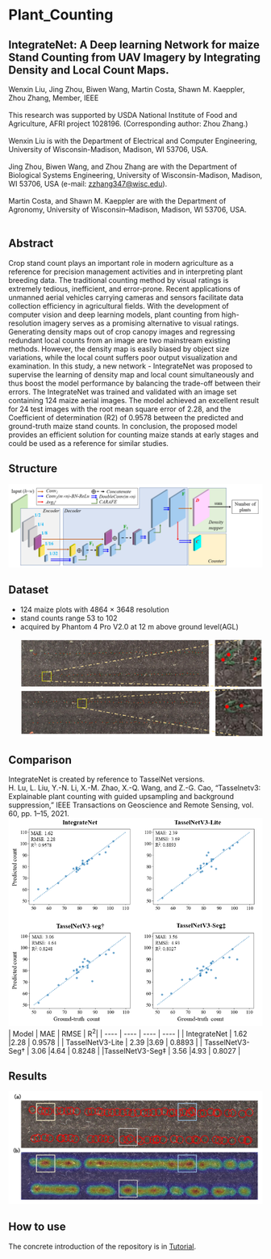 # Plant_Counting
## IntegrateNet: A Deep learning Network for maize Stand Counting from UAV Imagery by Integrating Density and Local Count Maps.
Wenxin Liu, Jing Zhou, Biwen Wang, Martin Costa, Shawn M. Kaeppler, Zhou Zhang, Member, IEEE <br>  <br>
This research was supported by USDA National Institute of Food and Agriculture, AFRI project 1028196. (Corresponding author: Zhou Zhang.)<br><br>
Wenxin Liu is with the Department of Electrical and Computer Engineering, University of Wisconsin-Madison, Madison, WI 53706, USA.<br><br>
Jing Zhou, Biwen Wang, and Zhou Zhang are with the Department of  Biological Systems Engineering, University of Wisconsin-Madison, Madison, WI 53706, USA (e-mail: zzhang347@wisc.edu).<br><br>
Martin Costa, and Shawn M. Kaeppler are with the Department of Agronomy, University of Wisconsin–Madison, Madison, WI 53706, USA. <br><br>

## Abstract
Crop stand count plays an important role in modern agriculture as a reference for precision management activities and in interpreting plant breeding data. The traditional counting method by visual ratings is extremely tedious, inefficient, and error-prone. Recent applications of unmanned aerial vehicles carrying cameras and sensors facilitate data collection efficiency in agricultural fields. With the development of computer vision and deep learning models, plant counting from high-resolution imagery serves as a promising alternative to visual ratings. Generating density maps out of crop canopy images and regressing redundant local counts from an image are two mainstream existing methods. However, the density map is easily biased by object size variations, while the local count suffers poor output visualization and examination. In this study, a new network - IntegrateNet was proposed to supervise the learning of density map and local count simultaneously and thus boost the model performance by balancing the trade-off between their errors. The IntegrateNet was trained and validated with an image set containing 124 maize aerial images. The model achieved an excellent result for 24 test images with the root mean square error of 2.28, and the Coefficient of determination (R2) of 0.9578 between the predicted and ground-truth maize stand counts. In conclusion, the proposed model provides an efficient solution for counting maize stands at early stages and could be used as a reference for similar studies.

## Structure
![](https://github.com/wliu374/Plant_Counting/blob/main/structure.png) 

## Dataset
* 124 maize plots with 4864 × 3648 resolution
* stand counts range 53 to 102
* acquired by Phantom 4 Pro V2.0 at 12 m above ground level(AGL) <br><br>
![](https://github.com/wliu374/Plant_Counting/blob/main/figures/Fig.3.PNG)<br>
![](https://github.com/wliu374/Plant_Counting/blob/main/figures/Fig.4.PNG)

## Comparison
IntegrateNet is created by reference to TasselNet versions. <br> 
H. Lu, L. Liu, Y.-N. Li, X.-M. Zhao, X.-Q. Wang, and Z.-G. Cao, “Tasselnetv3: Explainable plant counting with guided upsampling and background suppression,” IEEE Transactions on Geoscience and Remote Sensing, vol. 60, pp. 1–15, 2021.  <br>
![](https://github.com/wliu374/Plant_Counting/blob/main/figures/scatterplot.PNG)<br>
|  Model   | MAE  | RMSE | R<sup>2</sup>|
|  ----  | ----  |  ----  | ----  |
| IntegrateNet  | 1.62 |2.28  | 0.9578 |
| TasselNetV3-Lite | 2.39 |3.69  | 0.8893 |
| TasselNetV3-Seg† | 3.06 |4.64  | 0.8248 |
|TasselNetV3-Seg‡  | 3.56 |4.93  | 0.8027 |

## Results
![](https://github.com/wliu374/Plant_Counting/blob/main/figures/figure1.PNG)<br>

## How to use
The concrete introduction of the repository is in [Tutorial](https://github.com/wliu374/Plant_Counting/blob/main/Tutorial.pdf).


